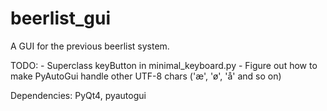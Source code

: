 # beerlist_gui
A GUI for the previous beerlist system.

TODO:
	- Superclass keyButton in minimal_keyboard.py
	- Figure out how to make PyAutoGui handle other UTF-8 chars ('æ', 'ø', 'å' and so on)


Dependencies: PyQt4, pyautogui
